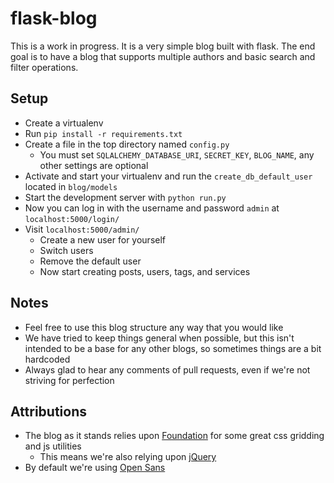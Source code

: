 # flask-blog

This is a work in progress. It is a very simple blog built with flask. The end goal is to have a blog that supports multiple authors and basic search and filter operations.

## Setup

- Create a virtualenv
- Run `pip install -r requirements.txt`
- Create a file in the top directory named `config.py`
    - You must set `SQLALCHEMY_DATABASE_URI`, `SECRET_KEY`, `BLOG_NAME`, any other settings are optional
- Activate and start your virtualenv and run the `create_db_default_user` located in `blog/models`
- Start the development server with `python run.py`
- Now you can log in with the username and password `admin` at `localhost:5000/login/`
- Visit `localhost:5000/admin/`
    - Create a new user for yourself
    - Switch users
    - Remove the default user
    - Now start creating posts, users, tags, and services

## Notes

- Feel free to use this blog structure any way that you would like
- We have tried to keep things general when possible, but this isn't intended to be a base for any other blogs, so sometimes things are a bit hardcoded
- Always glad to hear any comments of pull requests, even if we're not striving for perfection

## Attributions

- The blog as it stands relies upon [Foundation](http://foundation.zurb.com/) for some great css gridding and js utilities
    - This means we're also relying upon [jQuery](http://jquery.com/)
- By default we're using [Open Sans](http://www.google.com/fonts/specimen/Open+Sans)
